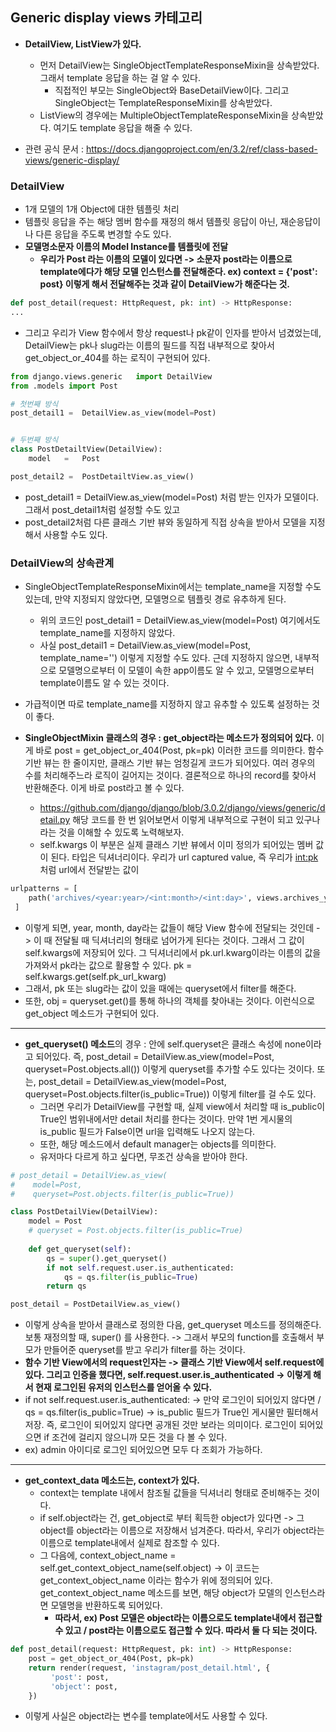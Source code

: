 ## Generic display views 카테고리
- **DetailView, ListView가 있다.**
  - 먼저 DetailView는 SingleObjectTemplateResponseMixin을 상속받았다. 그래서 template 응답을 하는 걸 알 수 있다.
    - 직접적인 부모는 SingleObject와 BaseDetailView이다. 그리고 SingleObject는 TemplateResponseMixin를 상속받았다.
  - ListView의 경우에는 MultipleObjectTemplateResponseMixin을 상속받았다. 여기도 template 응답을 해줄 수 있다.

- 관련 공식 문서 : https://docs.djangoproject.com/en/3.2/ref/class-based-views/generic-display/


### DetailView
- 1개 모델의 1개 Object에 대한 템플릿 처리
- 템플릿 응답을 주는 해당 멤버 함수를 재정의 해서 템플릿 응답이 아닌, 재순응답이나 다른 응답을 주도록 변경할 수도 있다.
- **모델명소문자 이름의 Model Instance를 템플릿에 전달**
  - **우리가 Post 라는 이름의 모델이 있다면 -> 소문자 post라는 이름으로 template에다가 해당 모델 인스턴스를 전달해준다. ex) context = {'post': post} 이렇게 해서 전달해주는 것과 같이 DetailView가 해준다는 것.**

```python
def post_detail(request: HttpRequest, pk: int) -> HttpResponse:
...
```

- 그리고 우리가 View 함수에서 항상 request나 pk같이 인자를 받아서 넘겼었는데, DetailView는 pk나 slug라는 이름의 필드를 직접 내부적으로 찾아서 get_object_or_404를 하는 로직이 구현되어 있다.

```python
from django.views.generic	import DetailView
from .models import Post

# 첫번째 방식
post_detail1 =	DetailView.as_view(model=Post)


# 두번째 방식
class PostDetailtView(DetailView):
    model	=	Post

post_detail2 =	PostDetailtView.as_view()
```

- post_detail1	=	DetailView.as_view(model=Post) 처럼 받는 인자가 모델이다. 그래서 post_detail1처럼 설정할 수도 있고 
- post_detail2처럼 다른 클래스 기반 뷰와 동일하게 직접 상속을 받아서 모델을 지정해서 사용할 수도 있다.


### DetailView의 상속관계
- SingleObjectTemplateResponseMixin에서는 template_name을 지정할 수도 있는데, 만약 지정되지 않았다면, 모델명으로 템플릿 경로 유추하게 된다.
  - 위의 코드인 post_detail1 =	DetailView.as_view(model=Post) 여기에서도 template_name를 지정하지 않았다.
  - 사실 post_detail1 =	DetailView.as_view(model=Post, template_name='') 이렇게 지정할 수도 있다. 근데 지정하지 않으면, 내부적으로 모델명으로부터 이 모델이 속한 app이름도 알 수 있고,
    모델명으로부터 template이름도 알 수 있는 것이다.

- 가급적이면 따로 template_name를 지정하지 않고 유추할 수 있도록 설정하는 것이 좋다.

- **SingleObjectMixin 클래스의 경우 : get_object라는 메소드가 정의되어 있다.** 이게 바로 post = get_object_or_404(Post, pk=pk) 이러한 코드를 의미한다. 함수 기반 뷰는 한 줄이지만, 클래스 기반 뷰는 엄청길게 코드가 되어있다. 여러 경우의 수를 처리해주느라 로직이 길어지는 것이다. 결론적으로 하나의 record를 찾아서 반환해준다. 이게 바로 post라고 볼 수 있다.
  - https://github.com/django/django/blob/3.0.2/django/views/generic/detail.py 해당 코드를 한 번 읽어보면서 이렇게 내부적으로 구현이 되고 있구나라는 것을 이해할 수 있도록 노력해보자.
  - self.kwargs 이 부분은 실제 클래스 기반 뷰에서 이미 정의가 되어있는 멤버 값이 된다. 타입은 딕셔너리이다. 우리가 url captured value, 즉 우리가 <int:pk> 처럼 url에서 전달받는 값이

```python
urlpatterns = [
    path('archives/<year:year>/<int:month>/<int:day>', views.archives_year),
 ]
 ```
 
   - 이렇게 되면, year, month, day라는 값들이 해당 View 함수에 전달되는 것인데 -> 이 때 전달될 때 딕셔너리의 형태로 넘어가게 된다는 것이다. 그래서 그 값이 self.kwargs에 저장되어 있다. 그 딕셔너리에서 pk.url.kwarg이라는 이름의 값을 가져와서 pk라는 값으로 활용할 수 있다. pk = self.kwargs.get(self.pk_url_kwarg)
   - 그래서, pk 또는 slug라는 값이 있을 때에는 queryset에서 filter를 해준다.
   - 또한, obj = queryset.get()를 통해 하나의 객체를 찾아내는 것이다. 이런식으로 get_object 메소드가 구현되어 있다.

* * *

- **get_queryset() 메소드**의 경우 : 안에 self.queryset은 클래스 속성에 none이라고 되어있다. 즉, post_detail = DetailView.as_view(model=Post, queryset=Post.objects.all()) 이렇게 queryset를 추가할 수도 있다는 것이다. 또는, post_detail = DetailView.as_view(model=Post, queryset=Post.objects.filter(is_public=True)) 이렇게 filter를 걸 수도 있다.
  - 그러면 우리가 DetailView를 구현할 때, 실제 view에서 처리할 때 is_public이 True인 범위내에서만 detail 처리를 한다는 것이다. 만약 1번 게시물의 is_public 필드가 False이면 url을 입력해도 나오지 않는다.        
  - 또한, 해당 메소드에서 default manager는 objects를 의미한다.
  - 유저마다 다르게 하고 싶다면, 무조건 상속을 받아야 한다.

```python
# post_detail = DetailView.as_view(
#    model=Post,
#    queryset=Post.objects.filter(is_public=True))

class PostDetailView(DetailView):
    model = Post
    # queryset = Post.objects.filter(is_public=True)
    
    def get_queryset(self):
        qs = super().get_queryset()
        if not self.request.user.is_authenticated:
            qs = qs.filter(is_public=True)
        return qs

post_detail = PostDetailView.as_view()
```

- 이렇게 상속을 받아서 클래스로 정의한 다음, get_queryset 메소드를 정의해준다. 보통 재정의할 때, super() 를 사용한다. -> 그래서 부모의 function를 호출해서 부모가 만들어준 queryset를 받고 우리가 filter를 하는 것이다.
- **함수 기반 View에서의 request인자는 -> 클래스 기반 View에서 self.request에 있다. 그리고 인증을 했다면, self.request.user.is_authenticated -> 이렇게 해서 현재 로그인된 유저의 인스턴스를 얻어올 수 있다.**
- if not self.request.user.is_authenticated: -> 만약 로그인이 되어있지 않다면 / qs = qs.filter(is_public=True) -> is_public 필드가 True인 게시물만 필터해서 저장. 즉, 로그인이 되어있지 않다면 공개된 것만 보라는 의미이다. 로그인이 되어있으면 if 조건에 걸리지 않으니까 모든 것을 다 볼 수 있다.
- ex) admin 아이디로 로그인 되어있으면 모두 다 조회가 가능하다.

* * *

- **get_context_data 메소드는, context가 있다.** 
  - context는 template 내에서 참조될 값들을 딕셔너리 형태로 준비해주는 것이다.
  - if self.object라는 건, get_object로 부터 획득한 object가 있다면 -> 그 object를 object라는 이름으로 저장해서 넘겨준다. 따라서, 우리가 object라는 이름으로 template내에서 실제로 참조할 수 있다.
  - 그 다음에, context_object_name = self.get_context_object_name(self.object) -> 이 코드는 get_context_object_name 이라는 함수가 위에 정의되어 있다. get_context_object_name 메소드를 보면, 해당 object가 모델의 인스턴스라면 모델명을 반환하도록 되어있다.
    - **따라서, ex) Post 모델은 object라는 이름으로도 template내에서 접근할 수 있고 / post라는 이름으로도 접근할 수 있다. 따라서 둘 다 되는 것이다.**

```python
def post_detail(request: HttpRequest, pk: int) -> HttpResponse:
    post = get_object_or_404(Post, pk=pk)
    return render(request, 'instagram/post_detail.html', {
         'post': post,
         'object': post,
    })
```

- 이렇게 사실은 object라는 변수를 template에서도 사용할 수 있다.
